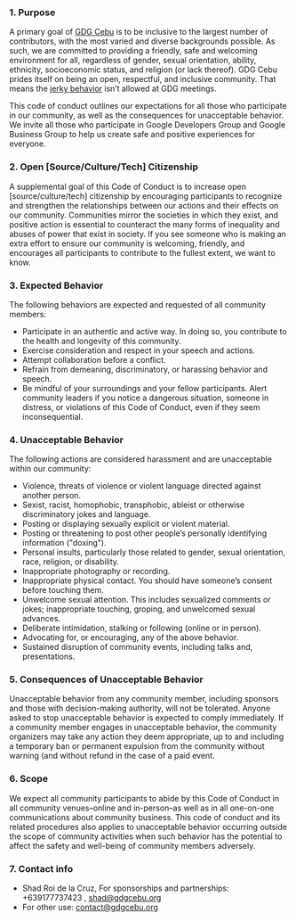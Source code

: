 ### 1. Purpose

A primary goal of [GDG Cebu](http://devfest.gdgcebu.org) is to be inclusive to the largest number of contributors, with the most varied and diverse backgrounds possible. As such, we are committed to providing a friendly, safe and welcoming environment for all, regardless of gender, sexual orientation, ability, ethnicity, socioeconomic status, and religion (or lack thereof). 
GDG Cebu prides itself on being an open, respectful, and inclusive community. That means the [jerky behavior](https://meta.wikimedia.org/wiki/Don%27t_be_a_jerk) isn’t allowed at GDG meetings.

This code of conduct outlines our expectations for all those who participate in our community, as well as the consequences for unacceptable behavior.
We invite all those who participate in Google Developers Group and Google Business Group to help us create safe and positive experiences for everyone.

### 2. Open [Source/Culture/Tech] Citizenship

A supplemental goal of this Code of Conduct is to increase open [source/culture/tech] citizenship by encouraging participants to recognize and strengthen the relationships between our actions and their effects on our community. Communities mirror the societies in which they exist, and positive action is essential to counteract the many forms of inequality and abuses of power that exist in society. If you see someone who is making an extra effort to ensure our community is welcoming, friendly, and encourages all participants to contribute to the fullest extent, we want to know.

### 3. Expected Behavior

The following behaviors are expected and requested of all community members:

- Participate in an authentic and active way. In doing so, you contribute to the health and longevity of this community.
- Exercise consideration and respect in your speech and actions.
- Attempt collaboration before a conflict.
- Refrain from demeaning, discriminatory, or harassing behavior and speech.
- Be mindful of your surroundings and your fellow participants. Alert community leaders if you notice a dangerous situation, someone in distress, or violations of this Code of Conduct, even if they seem inconsequential.

### 4. Unacceptable Behavior

The following actions are considered harassment and are unacceptable within our community:

- Violence, threats of violence or violent language directed against another person.
- Sexist, racist, homophobic, transphobic, ableist or otherwise discriminatory jokes and language.
- Posting or displaying sexually explicit or violent material.
- Posting or threatening to post other people’s personally identifying information ("doxing").
- Personal insults, particularly those related to gender, sexual orientation, race, religion, or disability.
- Inappropriate photography or recording.
- Inappropriate physical contact. You should have someone’s consent before touching them.
- Unwelcome sexual attention. This includes sexualized comments or jokes; inappropriate touching, groping, and unwelcomed sexual advances.
- Deliberate intimidation, stalking or following (online or in person).
- Advocating for, or encouraging, any of the above behavior.
- Sustained disruption of community events, including talks and, presentations.

###  5. Consequences of Unacceptable Behavior

Unacceptable behavior from any community member, including sponsors and those with decision-making authority, will not be tolerated.
Anyone asked to stop unacceptable behavior is expected to comply immediately.
If a community member engages in unacceptable behavior, the community organizers may take any action they deem appropriate, up to and including a temporary ban or permanent expulsion from the community without warning (and without refund in the case of a paid event.

### 6. Scope

We expect all community participants to abide by this Code of Conduct in all community venues–online and in-person–as well as in all one-on-one communications about community business. This code of conduct and its related procedures also applies to unacceptable behavior occurring outside the scope of community activities when such behavior has the potential to affect the safety and well-being of community members adversely.

### 7. Contact info

- Shad Roi de la Cruz, For sponsorships and partnerships: +639177737423 , [shad@gdgcebu.org](mailto:shad@gdgcebu.org)
- For other use: [contact@gdgcebu.org](mailto:contact@gdgcebu.org)

